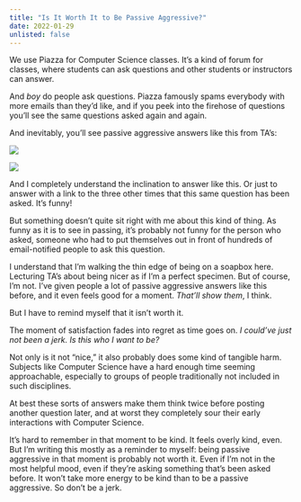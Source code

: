 ```yaml
---
title: "Is It Worth It to Be Passive Aggressive?"
date: 2022-01-29
unlisted: false
---
```


We use Piazza for Computer Science classes. It’s a kind of forum for classes, where students can ask questions and other students or instructors can answer.

And _boy_ do people ask questions. Piazza famously spams everybody with more emails than they’d like, and if you peek into the firehose of questions you’ll see the same questions asked again and again.

And inevitably, you’ll see passive aggressive answers like this from TA’s:

![](/posts/passive-aggressive/image-10-1.png)

![](/posts/passive-aggressive/image-11.png)

And I completely understand the inclination to answer like this. Or just to answer with a link to the three other times that this same question has been asked. It’s funny!

But something doesn’t quite sit right with me about this kind of thing. As funny as it is to see in passing, it’s probably not funny for the person who asked, someone who had to put themselves out in front of hundreds of email-notified people to ask this question.

I understand that I’m walking the thin edge of being on a soapbox here. Lecturing TA’s about being nicer as if I’m a perfect specimen. But of course, I’m not. I’ve given people a lot of passive aggressive answers like this before, and it even feels good for a moment. _That’ll show them_, I think.

But I have to remind myself that it isn’t worth it.

The moment of satisfaction fades into regret as time goes on. _I could’ve just not been a jerk. Is this who I want to be?_

Not only is it not “nice,” it also probably does some kind of tangible harm. Subjects like Computer Science have a hard enough time seeming approachable, especially to groups of people traditionally not included in such disciplines.

At best these sorts of answers make them think twice before posting another question later, and at worst they completely sour their early interactions with Computer Science.

It’s hard to remember in that moment to be kind. It feels overly kind, even. But I’m writing this mostly as a reminder to myself: being passive aggressive in that moment is probably not worth it. Even if I’m not in the most helpful mood, even if they’re asking something that’s been asked before. It won’t take more energy to be kind than to be a passive aggressive. So don’t be a jerk.
